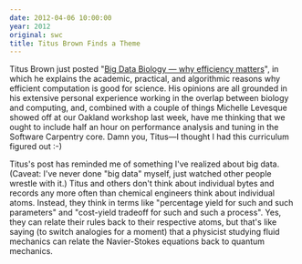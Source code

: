 ```yaml
---
date: 2012-04-06 10:00:00
year: 2012
original: swc
title: Titus Brown Finds a Theme
---
```

<p>Titus Brown just posted "<a href="http://ivory.idyll.org/blog/apr-12/big-data-biology-2.html">Big Data Biology &mdash; why efficiency matters</a>", in which he explains the academic, practical, and algorithmic reasons why efficient computation is good for science. His opinions are all grounded in his extensive personal experience working in the overlap between biology and computing, and, combined with a couple of things Michelle Levesque showed off at our Oakland workshop last week, have me thinking that we ought to include half an hour on performance analysis and tuning in the Software Carpentry core. Damn you, Titus&mdash;I thought I had this curriculum figured out :-)</p>
<p>Titus's post has reminded me of something I've realized about big data. (Caveat: I've never done "big data" myself, just watched other people wrestle with it.) Titus and others don't think about individual bytes and records any more often than chemical engineers think about individual atoms. Instead, they think in terms like "percentage yield for such and such parameters" and "cost-yield tradeoff for such and such a process". Yes, they can relate their rules back to their respective atoms, but that's like saying (to switch analogies for a moment) that a physicist studying fluid mechanics can relate the Navier-Stokes equations back to quantum mechanics.</p>
